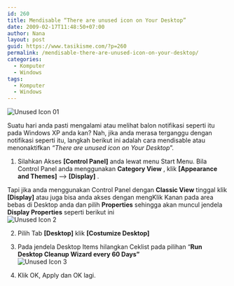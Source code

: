 ```yaml
---
id: 260
title: Mendisable “There are unused icon on Your Desktop”
date: 2009-02-17T11:48:50+07:00
author: Nana
layout: post
guid: https://www.tasikisme.com/?p=260
permalink: /mendisable-there-are-unused-icon-on-your-desktop/
categories:
  - Komputer
  - Windows
tags:
  - Komputer
  - Windows
---
```

<img title="Unused Icon 01" src="https://wisatacinta.files.wordpress.com/2009/02/unused-icon.png" alt="Unused Icon 01" border="0" /></div> 

Suatu hari anda pasti mengalami atau melihat balon notifikasi seperti itu pada Windows XP anda kan? Nah, jika anda merasa terganggu dengan notifikasi seperti itu, langkah berikut ini adalah cara mendisable atau menonaktifkan _“There are unused icon on Your Desktop_”.

1. Silahkan Akses **[Control Panel]** anda lewat menu Start Menu. Bila Control Panel anda menggunakan **Category View** , klik **[Appearance and Themes]** &#8211;> **[Display]** .

Tapi jika anda menggunakan Control Panel dengan **Classic View** tinggal klik **[Display]** atau juga bisa anda akses dengan mengKlik Kanan pada area bebas di Desktop anda dan pilih **Properties** sehingga akan muncul jendela **Display Properties** seperti berikut ini  
<img title="Unused Icon 2" src="https://wisatacinta.files.wordpress.com/2009/02/unused-icon2.png" alt="Unused Icon 2" border="0" /> </div> 

2. Pilih Tab **[Desktop]** klik **[Costumize Desktop]** 

3. Pada jendela Desktop Items hilangkan Ceklist pada pilihan “**Run Desktop Cleanup Wizard every 60 Days”**  
<img title="Unused Icon 3" src="https://wisatacinta.files.wordpress.com/2009/02/unused-icon3.png" alt="Unused Icon 3" border="0" /> </div> 

4. Klik OK, Apply dan OK lagi.